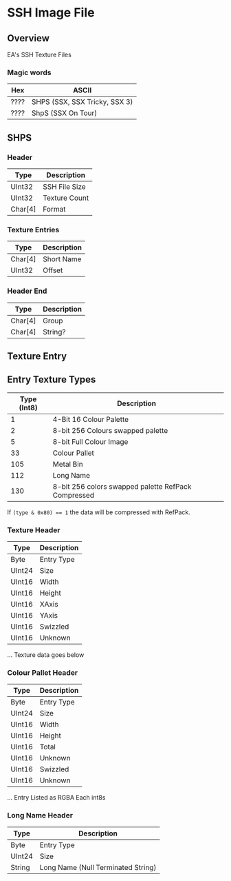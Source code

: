 # SSH Image File
## Overview
EA's SSH Texture Files

### Magic words
|    Hex   |   ASCII  |
|----------|----------|
| ????     | SHPS (SSX, SSX Tricky, SSX 3)       |
| ???? | ShpS (SSX On Tour)     |

## SHPS
### Header
|    Type   |   Description  |
|----------|----------|
| UInt32 | SSH File Size       |
| UInt32 | Texture Count      |
| Char[4] | Format     |

### Texture Entries
|    Type   |   Description  |
|----------|----------|
| Char[4] | Short Name       |
| UInt32 | Offset      |

### Header End
|    Type   |   Description  |
|----------|----------|
| Char[4] | Group       |
| Char[4] | String?      |

<!-- rewrite this section from #file-formats info -->

## Texture Entry

## Entry Texture Types

|    Type (Int8)   |   Description  |
|----------|----------|
| 1 | 4-Bit 16 Colour Palette        |
| 2 | 8-bit 256 Colours swapped palette      |
| 5 | 8-bit Full Colour Image      |
| 33 | Colour Pallet      |
| 105 | Metal Bin      |
| 112 | Long Name      |
| 130 | 8-bit 256 colors swapped palette RefPack Compressed     |


If `(type & 0x80) == 1` the data will be compressed with RefPack.

### Texture Header
|    Type   |   Description  |
|----------|----------|
| Byte | Entry Type       |
| UInt24 | Size       |
| UInt16 | Width       |
| UInt16 | Height       |
| UInt16 | XAxis       |
| UInt16 | YAxis       |
| UInt16 | Swizzled       |
| UInt16 | Unknown      |
... Texture data goes below

### Colour Pallet Header
|    Type   |   Description  |
|----------|----------|
| Byte | Entry Type       |
| UInt24 | Size       |
| UInt16 | Width       |
| UInt16 | Height       |
| UInt16 | Total       |
| UInt16 | Unknown       |
| UInt16 | Swizzled       |
| UInt16 | Unknown      |
... Entry Listed as RGBA Each int8s

### Long Name Header
|    Type   |   Description  |
|----------|----------|
| Byte | Entry Type       |
| UInt24 | Size       |
| String | Long Name (Null Terminated String)       |
